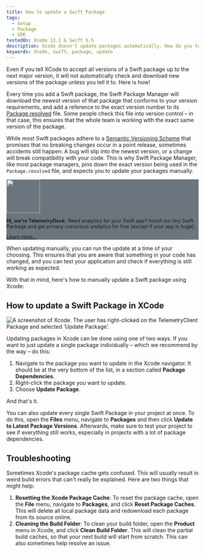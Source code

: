 ```yaml
---
title: How to update a Swift Package
tags:
  - Setup
  - Package
  - SDK
testedOn: Xcode 13.1 & Swift 5.5
description: Xcode doesn't update packages automatically. How do you tell Xcode to update to the newest version of a Swift Package? Or update all packages at once?
keywords: Xcode, swift, package, update
---
```


Even if you tell XCode to accept all versions of a Swift package up to the next major version, it will not automatically check and download new versions of the package unless you tell it to. Here is how!

Every time you add a Swift package, the Swift Package Manager will download the newest version of that package that conforms to your version requirements, and add a reference to the exact version number to its [Package.resolved](https://github.com/apple/swift-package-manager/blob/main/Documentation/Usage.md#resolving-versions-packageresolved-file) file. Some people check this file into version control – in that case, this ensures that the whole team is working with the exact same version of the package.

<div class="row">
<div class="col-md">
<p>
While most Swift packages adhere to a <a href="https://semver.org">Semantic Versioning Scheme</a> that promises that no breaking changes occur in a point release, sometimes accidents still happen: A bug will slip into the newest version, or a change will break compatibility with your code. This is why Swift Package Manager, like most package managers, pins down the exact version being used in the <code>Package.resolved</code> file, and expects you to update your packages manually. 
</p>
</div>
<div class="col-md" style="font-size: 0.8rem;">
<div class="text-white rounded shadow-sm p-3" style="background:#6c757d;">
<img src="/images/Mac App 512pt@2x.png" width="88" /> 
<p>
<strong>Hi, we're TelemetryDeck.</strong> Need analytics for your Swift app? Install our tiny Swift Package and get privacy-conscious analytics for free (except if your app is huge). 
</p>
<p>
<a class="btn btn-sm btn-gradient text-white" href="https://telemetrydeck.com/pages/know-your-users.html?source=update-package">Learn more...</a>
</p>
</div>
</div>
</div>

When updating manually, you can run the update at a time of your choosing. This ensures that you are aware that something in your code has changed, and you can test your application and check if everything is still working as expected.

With that in mind, here's how to manually update a Swift package using Xcode:

## How to update a Swift Package in XCode

<img class="img img-fluid shadow rounded" alt="A screenshot of Xcode. The user has right-clicked on the TelemetryClient Package and selected 'Update Package'." src="/images/updatepackage.png">

Updating packages in Xcode can be done using one of two ways. If you want to just update a single package individually – which we recommend by the way – do this:

1. Navigate to the package you want to update in the Xcode navigator. It should be at the very bottom of the list, in a section called **Package Dependencies**.
2. Right-click the package you want to update.
3. Choose **Update Package**.

And that's it.

You can also update every single Swift Package in your project at once. To do this, open the **Files** menu, navigate to **Packages** and then click **Update to Latest Package Versions**. Afterwards, make sure to test your project to see if everything still works, especially in projects with a lot of package dependencies.

## Troubleshooting

Sometimes Xcode's package cache gets confused. This will usually result in weird build errors that can't really be explained. Here are two things that might help:

1. **Resetting the Xcode Package Cache**: To reset the package cache, open the **File** menu, navigate to **Packages**, and click **Reset Package Caches**. This will delete all local package data and redownload each package from its source online.
2. **Cleaning the Build Folder**: To clean your build folder, open the **Product** menu in Xcode, and click **Clean Build Folder**. This will clean the partial build caches, so that your next build will start from scratch. This can also sometimes help resolve an issue.
